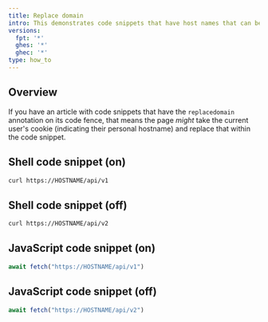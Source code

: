 ```yaml
---
title: Replace domain
intro: This demonstrates code snippets that have host names that can be replaced.
versions:
  fpt: '*'
  ghes: '*'
  ghec: '*'
type: how_to
---
```


## Overview

If you have an article with code snippets that have the `replacedomain`
annotation on its code fence, that means the page *might* take the current
user's cookie (indicating their personal hostname) and replace that within
the code snippet.

## Shell code snippet (on)

```sh replacedomain
curl https://HOSTNAME/api/v1
```

## Shell code snippet (off)

```sh
curl https://HOSTNAME/api/v2
```

## JavaScript code snippet (on)

```js replacedomain
await fetch("https://HOSTNAME/api/v1")
```

## JavaScript code snippet (off)

```js
await fetch("https://HOSTNAME/api/v2")
```
